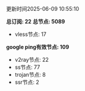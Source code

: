 更新时间2025-06-09 10:55:10

**总订阅: 22**
**总节点: 5089**
- vless节点: 17

**google ping有效节点: 109**
- v2ray节点: 22
- ss节点: 77
- trojan节点: 8
- ssr节点: 2
